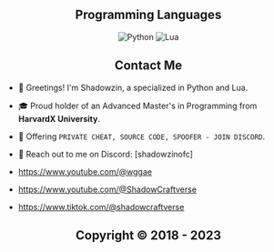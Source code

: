 <h2 align="center">Programming Languages</h2>
<p align="center">
  <img alt="Python" src="https://img.shields.io/badge/-Python-090909?style=for-the-badge&logo=dart&logoColor=097CDB">
  <img alt="Lua" src="https://img.shields.io/badge/-LUA-090909?style=for-the-badge&logo=Lua&logoColor=00648B">
</p>
  
<h2 align="center">Contact Me</h2>

- 👋 Greetings! I'm Shadowzin, a specialized in Python and Lua.

- 🎓 Proud holder of an Advanced Master's in Programming from **HarvardX University**.

- 🛒 Offering `PRIVATE CHEAT, SOURCE CODE, SPOOFER - JOIN DISCORD`.

- 💬 Reach out to me on Discord: [shadowzinofc]

- https://www.youtube.com/@wggae

- https://www.youtube.com/@ShadowCraftverse

- https://www.tiktok.com/@shadowcraftverse

</p>

<h2 align="center"> Copyright © 2018 - 2023 </h2>
